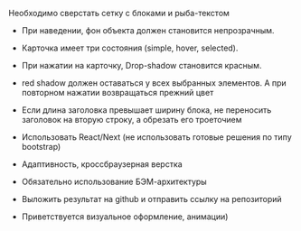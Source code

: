 Необходимо сверстать сетку с блоками и рыба-текстом

- При наведении, фон объекта должен становится непрозрачным.
- Карточка имеет три состояния (simple, hover, selected).
- При нажатии на карточку, Drop-shadow становится красным.
- red shadow должен оставаться у всех выбранных элементов. А при повторном нажатии возвращаться прежний цвет
- Если длина заголовка превышает ширину блока, не переносить заголовок на вторую строку, а обрезать его троеточием

- Использовать React/Next (не использовать готовые решения по типу bootstrap)
- Адаптивность, кроссбраузерная верстка
- Обязательно использование БЭМ-архитектуры
- Выложить результат на github и отправить ссылку на репозиторий

- Приветствуется визуальное оформление, анимации)
